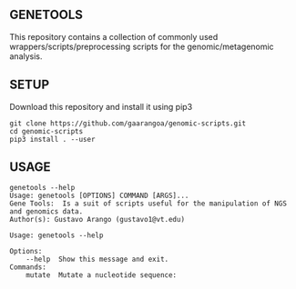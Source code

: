 ## GENETOOLS

This repository contains a collection of commonly used wrappers/scripts/preprocessing scripts for the genomic/metagenomic analysis.

## SETUP
Download this repository and install it using pip3

	git clone https://github.com/gaarangoa/genomic-scripts.git
	cd genomic-scripts
	pip3 install . --user

## USAGE

	genetools --help
	Usage: genetools [OPTIONS] COMMAND [ARGS]...
	Gene Tools:  Is a suit of scripts useful for the manipulation of NGS and genomics data.
	Author(s): Gustavo Arango (gustavo1@vt.edu)

	Usage: genetools --help

	Options:
		--help  Show this message and exit.
	Commands:
		mutate  Mutate a nucleotide sequence:


<!-- ### Fasq to Fasta
this simple script takes a fasta file as input and retorns a fasta file

	fq2fa.py input.fq{fastq}

### Split Fastq
this simple script splits fastq files that are stored in one single fastq file. It looks at the prefix (you need to define where the 1/2 field) and store them into different files

	fqsplit.py input.fq{fastq}

## fasta to length
This script calculates the length of each entry in a fasta file and store it as a text file

	fasta2len.py input_file "..." > output_file

"..." is the separator of each entry name (if needed)

## get random sequences from fastq file
This script takes a paired end library and subsample the sequences to a user defined number. Please make sure the seed parameter is the same for both paired-1 and paired-2, other case you will end up having different reads in each one of the subsampled files.

### Requirements
This script uses vsearch (https://github.com/torognes/vsearch). There is a local copy of vsearch in this repository, but only works in linux systems. To use it, you need to type:

	chmod +x vsearch

### Usage
To use the randomfq.sh script, you need to be in the directory where the file was downloaded, then, you just need to type:

	sh randomfq.sh fastq_file_1 fastq_file_2 number_of_reads seed


# Use Cases
## Remove chloroplast reads

In this use case we will remove the chloroplasts from a sample and then subsample the library to 12M reads.

First we need to create a virtual environment where we can download our software:

	virtualenv env
	source ./env/bin/activate

now we need to install the software to remove the chloroplasts from the library, we will use chfilter.

	pip install pip --upgrade
	pip install chfilter

then we need to clone this repository

	git clone https://github.com/gaarangoa/genomic-scripts.git

I am assuming the directory root to be like this:

	----| root
		+---| rawreads
		+---+--| sample_1
		+---| genomic-scripts

### Remove 16S rRNA chloroplast reads from sample and random subsample.

For this task we will use Chfilter, which assumes that you have already installed bowtie 2 in your machine, so it can be used by just typing bowtie2

1. uncompress *.gz files

		cd rawreads/sample_1/
		gunzip sample_1.R1.fastq.gz
		gunzip sample_2.R2.fastq.gz

2. Run chfilter to remove chloroplasts

		chfilter remove --paired-1 sample_1.R1.fastq --paired-2 sample_1.R2.fastq --out-dir .

3. Subsample 12M reads from the sample without chloroplast 16S reads. If you subsample one library multiple times, make sure to change the random seed, othercase you will get the same result. In this example we set the random seed to 0.

		cd ../../genomic-scripts/
		sh randomfq.sh sample_1.R1.no-chl.fastq sample_1.R2.no-chl.fastq 12700000 0
		gzip *.fq

4. Analysis can be done in MetaStorm (http://bench.cs.vt.edu/MetaStorm/) -->

